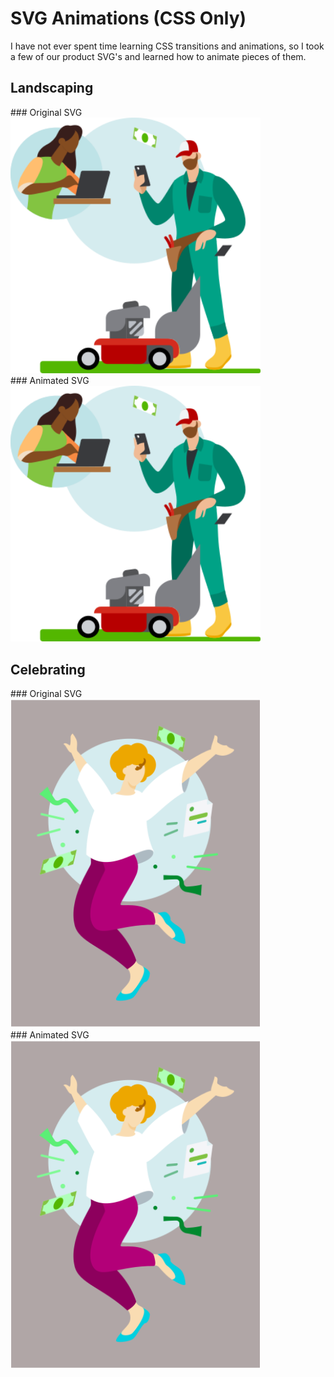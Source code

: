 # SVG Animations (CSS Only)

I have not ever spent time learning CSS transitions and animations, so I took a few of our product SVG's and learned how to animate pieces of them.

## Landscaping
<div class="container-row">
    <div>
        ### Original SVG
        <img src="../assets/images/lawnmower_illo.svg" width="400px" />
    </div>
    <div>
        ### Animated SVG
        <img src="../assets/images/lawnmower_illo.svg" width="400px" />
    </div>
</div>

## Celebrating
<div class="container-row">
    <div>
        ### Original SVG
        <img src="../assets/images/celebrate_illo.svg" width="400px" />
    </div>
    <div>
        ### Animated SVG
        <img src="../assets/images/celebrate_illo.svg" width="400px" />
    </div>
</div>